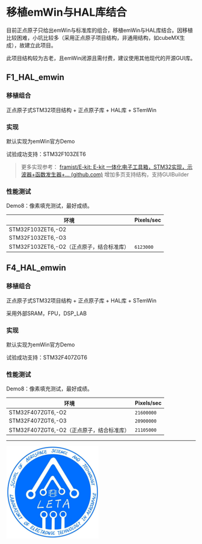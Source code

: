 # 移植emWin与HAL库结合

目前正点原子只给出emWin与标准库的组合，移植emWin与HAL库结合。因移植比较困难，小坑比较多（采用正点原子项目结构，非通用结构，如cubeMX生成），故建立此项目。

此项目结构较为古老，且emWin闭源且需付费，建议使用其他现代的开源GUI库。

## F1_HAL_emwin

### 移植组合

正点原子式STM32项目结构 + 正点原子库 + HAL库 + STemWin

### 实现

默认实现为emWin官方Demo

试验成功支持：STM32F103ZET6

> 更多实现参考： [framist/E-kit: E-kit 一体化电子工具箱，STM32实现，示波器+函数发生器+... (github.com)](https://github.com/framist/E-kit) 增加多页支持结构，支持GUIBuilder

### 性能测试

Demo8：像素填充测试，最好成绩。

| 环境                                      | Pixels/sec |
| ----------------------------------------- | ---------- |
| STM32F103ZET6,-O2                         |            |
| STM32F103ZET6,-O3                         |            |
| STM32F103ZET6,-O2（正点原子，结合标准库） | `6123000`  |


## F4_HAL_emwin
### 移植组合

正点原子式STM32项目结构 + 正点原子库 + HAL库 + STemWin

采用外部SRAM，FPU，DSP_LAB

### 实现

默认实现为emWin官方Demo

试验成功支持：STM32F407ZGT6

### 性能测试

Demo8：像素填充测试，最好成绩。

| 环境                    | Pixels/sec |
| --------------------------- | ---------- |
| STM32F407ZGT6,-O2                         | `21600000` |
| STM32F407ZGT6,-O3                         | `20900000` |
| STM32F407ZGT6,-O2（正点原子，结合标准库） | `21105000` |



---

<img src="README/LETA.jpg" alt="LETA" style="zoom: 24%;" />
